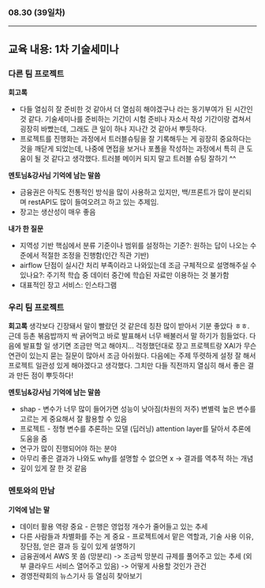###  08.30 (39일차)
---
교육 내용: 1차 기술세미나 
---
### 다른 팀 프로젝트

**회고록**
<br>

- 다들 열심히 잘 준비한 것 같아서 더 열심히 해야겠구나 라는 동기부여가 된 시간인 것 같다. 기술세미나를 준비하는 기간이 시험 준비나 자소서 작성 기간이랑 겹쳐서 굉장히 바빴는데, 그래도 큰 일이 하나 지나간 것 같아서 뿌듯하다. <br>
- 프로젝트를 진행화는 과정에서 트러블슈팅을 잘 기록해두는 게 굉장히 중요하다는 것을 깨닫게 되었는데, 나중에 면접을 보거나 포폴을 작성하는 과정에서 특히 큰 도움이 될 것 같다고 생각했다. 트러블 메이커 되지 말고 트러블 슈팅 잘하기 ^^ <br>

**멘토님&강사님 기억에 남는 말씀**
<br>

- 금융권은 아직도 전통적인 방식을 많이 사용하고 있지만, 백/프론트가 많이 분리되며 restAPI도 많이 들여오려고 하고 있는 추제임.
- 장고는 생산성이 매우 좋음 

**내가 한 질문**
<br>

- 지역성 기반 핵심에서 분류 기준이나 범위를 설정하는 기준?: 원하는 답이 나오는 수준에서 적절한 조정을 진행함(인간 직관 기반)
- airflow 단점이 실시간 처리 부족이라고 나와있는데 조금 구체적으로 설명해주실 수 있나요?: 주기적 학습 중 데이터 중간에 학습된 자료만 이용하는 것 불가함
- 대표적인 장고 서비스: 인스타그램

### 우리 팀 프로젝트 

**회고록**
생각보다 긴장돼서 말이 빨랐던 것 같은데 칭찬 많이 받아서 기분 좋았다 ㅎㅎ. 근데 등촌 볶음밥까지 싹 긁어먹고 바로 발표해서 너무 배불러서 말 하기가 힘들었다. 다음에 발표할 일 생기면 조금만 먹고 해야지... 걱정했던대로 장고 프로젝트랑 XAI가 무슨 연관이 있는지 묻는 질문이 많아서 조금 아쉬웠다. 다음에는 주제 뚜렷하게 설정 잘 해서 프로젝트 일관성 있게 해야겠다고 생각했다. 그치만 다들 직전까지 열심히 해서 좋은 결과 만든 점이 뿌듯하다!
<br>

**멘토님&강사님 기억에 남는 말씀**
- shap - 변수가 너무 많이 들어가면 성능이 낮아짐(차원의 저주) 변별력 높은 변수를 고르는 게 중요해서 잘 활용할 수 있음 
- 프로젝트 - 정형 변수를 추론하는 모델 (딥러닝) attention layer를 달아서 추론에 도움을 줌 
- 연구가 많이 진행되어야 하는 분야 
- 아무리 좋은 결과가 나와도 why를 설명할 수 없으면 x -> 결과를 역추적 하는 개념 
- 깊이 있게 잘 한 것 같음 

### 멘토와의 만남 

**기억에 남는 말**
- 데이터 활용 역량 중요 - 은행은 영업정 개수가 줄어들고 있는 추세
- 다른 사람들과 차별화를 주는 게 중요 - 프로젝트에서 맡은 역할과, 기술 사용 이유, 장단점, 얻은 결과 등 깊이 있게 설명하기
- 금융권에서 AWS 못 씀 (망분리) -> 조금씩 망분리 규제를 풀어주고 있는 추세 (외부 클라우드 서비스 열어주고 있음) -> 어떻게 사용할 것인가 관건
- 경영전략회의 뉴스기사 등 열심히 찾아보기 
